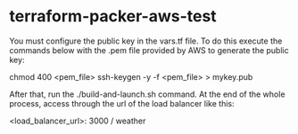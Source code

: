 # terraform-packer-aws-test

You must configure the public key in the vars.tf file. To do this execute the commands below with the .pem file provided by AWS to generate the public key:


chmod 400 <pem_file>
ssh-keygen -y -f <pem_file> > mykey.pub


After that, run the ./build-and-launch.sh command.
At the end of the whole process, access through the url of the load balancer like this: 


<load_balancer_url>: 3000 / weather

